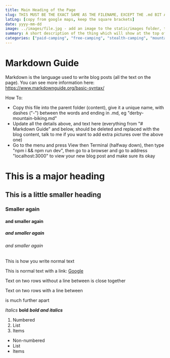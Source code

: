 ```yaml
---
title: Main Heading of the Page
slug: THIS MUST BE THE EXACT SAME AS THE FILENAME, EXCEPT THE .md BIT AT THE END
latLng: [copy from google maps, keep the square brackets]
date: yyyy-mm-dd
image: ../images/file.jpg - add an image to the static/images folder, then put its name here
summary: A short description of the thing which will show at the top of the blog post and in the blogs page
categories: ["paid-camping", "free-camping", "stealth-camping", "mountain-biking", "foodie", "other"]
---
```


# Markdown Guide

Markdown is the language used to write blog posts (all the text on the page). You can see more information here: https://www.markdownguide.org/basic-syntax/

How To: 

- Copy this file into the parent folder (content), give it a unique name, with dashes ("-") between the words and ending in .md, eg "derby-mountain-biking.md"
- Update all the details above, and text here (everything from "# Markdown Guide" and below, should be deleted and replaced with the blog content, talk to me if you want to add extra pictures over the above one)
- Go to the menu and press View then Terminal (halfway down), then type "npm i && npm run dev", then go to a browser and go to address "localhost:3000" to view your new blog post and make sure its okay



# This is a major heading
## This is a little smaller heading
### Smaller again
#### and smaller again
##### and smaller again
###### and smaller again

This is how you write normal text

This is normal text with a link: [Google](https://www.google.com)

Text on two rows without a line between
is close together

Text on two rows with a line between

is much further apart

*Italics* **bold** ***bold and italics***

1. Numbered
2. List
3. Items

- Non-numbered
- List
- Items

